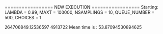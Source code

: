 ================= NEW EXECUTION =================
Starting:
	LAMBDA = 0.99,
	MAXT = 100000,
	NSAMPLINGS = 10,
	QUEUE_NUMBER = 500,
	CHOICES = 1

264706849.12536597 4913722
Mean time is : 53.87094530894625

